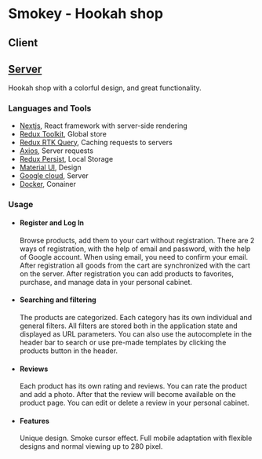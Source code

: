 <h1>Smokey - Hookah shop</h1>
<h2>Client</h2>
<h2><a href="https://github.com/vladyslav-rohalov/smokey-server">Server</a> </h2>
<p>Hookah shop with a colorful design, and great functionality.</p>

<h3>Languages and Tools</h3>
<ul>
    <li>
        <span><a href="https://nextjs.org/" target="_blank" rel="noreferrer">Nextjs</a>, React framework with server-side rendering</span>
    </li>
    <li>
        <span><a href="https://redux-toolkit.js.org/" target="_blank" rel="noreferrer">Redux Toolkit</a>, Global store</span>
    </li>
     <li>
        <span><a href="https://redux-toolkit.js.org/rtk-query/overview" target="_blank" rel="noreferrer">Redux RTK Query</a>, Caching requests to servers</span>
    </li>
    <li>
        <span><a href="https://axios-http.com/" target="_blank" rel="noreferrer">Axios</a>, Server requests</span>
    </li>
    <li>
        <span><a href="https://github.com/rt2zz/redux-persist" target="_blank" rel="noreferrer">Redux Persist</a>, Local Storage</span>
    </li>
    <li>
        <span><a href="https://mui.com/material-ui/" target="_blank" rel="noreferrer">Material UI</a>, Design</span>
    </li>
    <li>
        <span><a href="https://cloud.google.com/" target="_blank" rel="noreferrer">Google cloud</a>, Server</span>
    </li>
    <li>
        <span><a href="https://hub.docker.com/" target="_blank" rel="noreferrer">Docker</a>, Conainer</span>
    </li>
</ul>
<h3>Usage</h3>
<ul>
<li>
   <h4>Register and Log In</h4>
   <p>Browse products, add them to your cart without registration.
There are 2 ways of registration, with the help of email and password, with the help of Google account.  When using email, you need to confirm your email.
After registration all goods from the cart are synchronized with the cart on the server.
After registration you can add products to favorites, purchase, and manage data in your personal cabinet.
   </p>
</li>
<li>
   <h4>Searching and filtering </h4>
   <p>The products are categorized. Each category has its own individual and general filters. All filters are stored both in the application state and displayed as URL parameters.
   You can also use the autocomplete in the header bar to search or use pre-made templates by clicking the products button in the header.
   </p>
</li>
<li>
   <h4>Reviews</h4>
   <p>Each product has its own rating and reviews. You can rate the product and add a photo. After that the review will become available on the product page. You can edit or delete a review in your personal cabinet. 
   </p>
</li>
<li>
  <h4>Features</h4>
   <p>
   Unique design. Smoke cursor effect. Full mobile adaptation with flexible designs and normal viewing up to 280 pixel.
   </p>
</li>
    
 
</ul>
